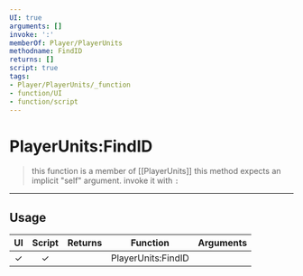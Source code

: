 ```yaml
---
UI: true
arguments: []
invoke: ':'
memberOf: Player/PlayerUnits
methodname: FindID
returns: []
script: true
tags:
- Player/PlayerUnits/_function
- function/UI
- function/script
---
```

# PlayerUnits:FindID
> this function is a member of [[PlayerUnits]]
> this method expects an implicit "self" argument. invoke it with `:`
-----
## Usage
|  UI | Script | Returns | Function | Arguments |
|:---:|:------:|-------:|:--------:|:---------|
|✓|✓||PlayerUnits:FindID||
